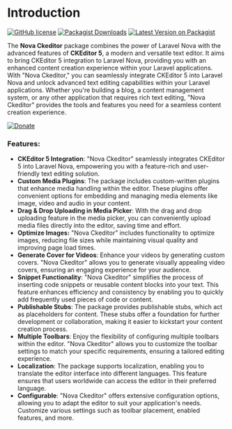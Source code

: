 # Introduction

[<img src="https://img.shields.io/github/license/mostafaznv/nova-ckeditor?style=flat-square" alt="GitHub license" data-size="line">](https://github.com/mostafaznv/nova-ckeditor/blob/master/LICENSE) [<img src="https://img.shields.io/packagist/dt/mostafaznv/nova-ckeditor?style=flat-square" alt="Packagist Downloads" data-size="line">](https://packagist.org/packages/mostafaznv/nova-ckeditor) [<img src="https://img.shields.io/packagist/v/mostafaznv/nova-ckeditor.svg?style=flat-square" alt="Latest Version on Packagist" data-size="line">](https://packagist.org/packages/mostafaznv/nova-ckeditor)



The **Nova Ckeditor** package combines the power of Laravel Nova with the advanced features of **CKEditor 5**, a modern and versatile text editor. It aims to bring CKEditor 5 integration to Laravel Nova, providing you with an enhanced content creation experience within your Laravel applications.\
With "Nova Ckeditor," you can seamlessly integrate CKEditor 5 into Laravel Nova and unlock advanced text editing capabilities within your Laravel applications. Whether you're building a blog, a content management system, or any other application that requires rich text editing, "Nova Ckeditor" provides the tools and features you need for a seamless content creation experience.



[![Donate](https://mostafaznv.github.io/donate/donate.svg)](https://mostafaznv.github.io/donate)





### Features:

* **CKEditor 5 Integration**: "Nova Ckeditor" seamlessly integrates CKEditor 5 into Laravel Nova, empowering you with a feature-rich and user-friendly text editing solution.
* **Custom Media Plugins**: The package includes custom-written plugins that enhance media handling within the editor. These plugins offer convenient options for embedding and managing media elements like image, video and audio in your content.
* **Drag & Drop Uploading in Media Picker**: With the drag and drop uploading feature in the media picker, you can conveniently upload media files directly into the editor, saving time and effort.
* **Optimize Images:** "Nova Ckeditor" includes functionality to optimize images, reducing file sizes while maintaining visual quality and improving page load times.
* **Generate Cover for Videos**: Enhance your videos by generating custom covers. "Nova Ckeditor" allows you to generate visually appealing video covers, ensuring an engaging experience for your audience.
* **Snippet Functionality**: "Nova Ckeditor" simplifies the process of inserting code snippets or reusable content blocks into your text. This feature enhances efficiency and consistency by enabling you to quickly add frequently used pieces of code or content.
* **Publishable Stubs**: The package provides publishable stubs, which act as placeholders for content. These stubs offer a foundation for further development or collaboration, making it easier to kickstart your content creation process.
* **Multiple Toolbars**: Enjoy the flexibility of configuring multiple toolbars within the editor. "Nova Ckeditor" allows you to customize the toolbar settings to match your specific requirements, ensuring a tailored editing experience.
* **Localization**: The package supports localization, enabling you to translate the editor interface into different languages. This feature ensures that users worldwide can access the editor in their preferred language.
* **Configurable**: "Nova Ckeditor" offers extensive configuration options, allowing you to adapt the editor to suit your application's needs. Customize various settings such as toolbar placement, enabled features, and more.



